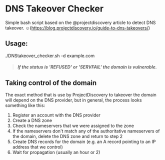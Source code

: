 # DNS Takeover Checker

Simple bash script based on the @projectdiscovery article to detect DNS takeover. :relaxed:(https://blog.projectdiscovery.io/guide-to-dns-takeovers/)

## Usage:
./DNStakeover_checker.sh -d example.com

> ##### If the status is '**REFUSED**' or '**SERVFAIL**' the domain is vulnerable.

## Taking control of the domain

The exact method that is use by ProjectDiscovery to takeover the domain will depend on the DNS provider, but in general, the process looks something like this:

  1.  Register an account with the DNS provider
  2.  Create a DNS zone
  3.  Check the nameservers that we were assigned to the zone
  4.  If the nameservers don't match any of the authoritative nameservers of the domain, delete the DNS zone and return to step 2
  5.  Create DNS records for the domain (e.g. an A record pointing to an IP address that we control)
  6.  Wait for propagation (usually an hour or 2)

